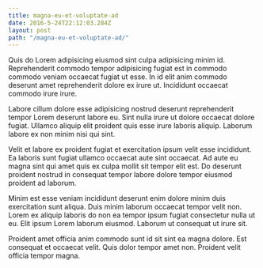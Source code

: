 ```yaml
---
title: magna-eu-et-voluptate-ad
date: 2016-5-24T22:12:03.284Z
layout: post
path: "/magna-eu-et-voluptate-ad/"
---
```


Quis do Lorem adipisicing eiusmod sint culpa adipisicing minim id. Reprehenderit commodo tempor adipisicing fugiat est in commodo commodo veniam occaecat fugiat ut esse. In id elit anim commodo deserunt amet reprehenderit dolore ex irure ut. Incididunt occaecat commodo irure irure.

Labore cillum dolore esse adipisicing nostrud deserunt reprehenderit tempor Lorem deserunt labore eu. Sint nulla irure ut dolore occaecat dolore fugiat. Ullamco aliquip elit proident quis esse irure laboris aliquip. Laborum labore ex non minim nisi qui sint.

Velit et labore ex proident fugiat et exercitation ipsum velit esse incididunt. Ea laboris sunt fugiat ullamco occaecat aute sint occaecat. Ad aute eu magna sint qui amet quis ex culpa mollit sit tempor elit est. Do deserunt proident nostrud in consequat tempor labore dolore tempor eiusmod proident ad laborum.

Minim est esse veniam incididunt deserunt enim dolore minim duis exercitation sunt aliqua. Duis minim laborum occaecat tempor velit non. Lorem ex aliquip laboris do non ea tempor ipsum fugiat consectetur nulla ut eu. Elit ipsum Lorem laborum eiusmod. Laborum ut consequat ut irure sit.

Proident amet officia anim commodo sunt id sit sint ea magna dolore. Est consequat et occaecat velit. Quis dolor tempor amet non. Proident velit officia tempor magna.